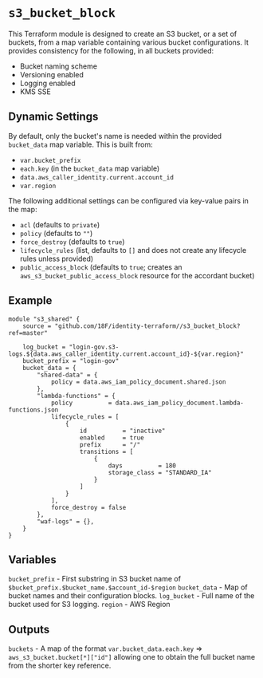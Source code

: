 # `s3_bucket_block`

This Terraform module is designed to create an S3 bucket, or a set of buckets, from a map variable containing various bucket configurations. It provides consistency for the following, in all buckets provided:

- Bucket naming scheme
- Versioning enabled
- Logging enabled
- KMS SSE

## Dynamic Settings

By default, only the bucket's name is needed within the provided `bucket_data` map variable. This is built from:
- `var.bucket_prefix`
- `each.key` (in the `bucket_data` map variable)
- `data.aws_caller_identity.current.account_id`
- `var.region`

The following additional settings can be configured via key-value pairs in the map:
- `acl` (defaults to `private`)
- `policy` (defaults to `""`)
- `force_destroy` (defaults to `true`)
- `lifecycle_rules` (list, defaults to `[]` and does not create any lifecycle rules unless provided)
- `public_access_block` (defaults to `true`; creates an `aws_s3_bucket_public_access_block` resource for the accordant bucket)

## Example

```hcl
module "s3_shared" {
    source = "github.com/18F/identity-terraform//s3_bucket_block?ref=master"
    
    log_bucket = "login-gov.s3-logs.${data.aws_caller_identity.current.account_id}-${var.region}"
    bucket_prefix = "login-gov"
    bucket_data = {
        "shared-data" = {
            policy = data.aws_iam_policy_document.shared.json
        },
        "lambda-functions" = {
            policy          = data.aws_iam_policy_document.lambda-functions.json
            lifecycle_rules = [
                {
                    id          = "inactive"
                    enabled     = true
                    prefix      = "/"
                    transitions = [
                        {
                            days          = 180
                            storage_class = "STANDARD_IA"
                        }
                    ]
                }
            ],
            force_destroy = false
        }, 
        "waf-logs" = {},
    }
}
```

## Variables

`bucket_prefix` - First substring in S3 bucket name of `$bucket_prefix.$bucket_name.$account_id-$region`
`bucket_data` - Map of bucket names and their configuration blocks.
`log_bucket` - Full name of the bucket used for S3 logging.
`region` - AWS Region

## Outputs

`buckets` - A map of the format `var.bucket_data.each.key` => `aws_s3_bucket.bucket[*]["id"]` allowing one to obtain the full bucket name from the shorter key reference.

